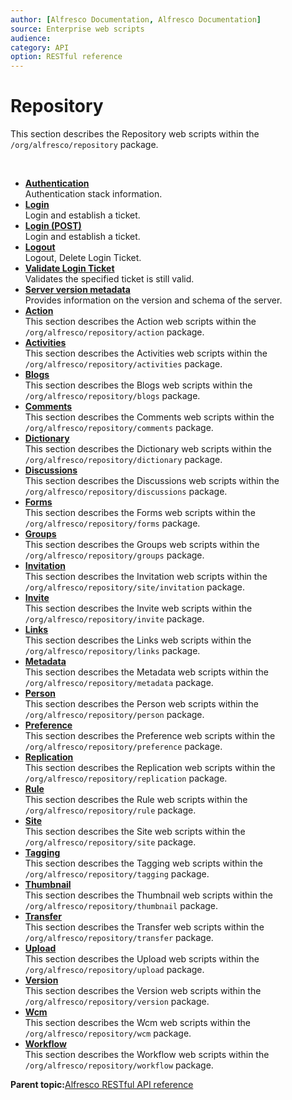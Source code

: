 ```yaml
---
author: [Alfresco Documentation, Alfresco Documentation]
source: Enterprise web scripts
audience: 
category: API
option: RESTful reference
---
```


# Repository

This section describes the Repository web scripts within the `/org/alfresco/repository` package.

 

-   **[Authentication](../references/RESTful-RepositoryAuthenticationGet.md)**  
 Authentication stack information.
-   **[Login](../references/RESTful-RepositoryLoginGet.md)**  
 Login and establish a ticket.
-   **[Login \(POST\)](../references/RESTful-RepositoryLoginPost.md)**  
 Login and establish a ticket.
-   **[Logout](../references/RESTful-RepositoryLoginticketDelete.md)**  
 Logout, Delete Login Ticket.
-   **[Validate Login Ticket](../references/RESTful-RepositoryLoginticketGet.md)**  
 Validates the specified ticket is still valid.
-   **[Server version metadata](../references/RESTful-RepositoryServerGet.md)**  
 Provides information on the version and schema of the server.
-   **[Action](../references/RESTful-Action.md)**  
 This section describes the Action web scripts within the `/org/alfresco/repository/action` package.
-   **[Activities](../references/RESTful-Activities.md)**  
 This section describes the Activities web scripts within the `/org/alfresco/repository/activities` package.
-   **[Blogs](../references/RESTful-Blogs.md)**  
 This section describes the Blogs web scripts within the `/org/alfresco/repository/blogs` package.
-   **[Comments](../references/RESTful-Comments.md)**  
 This section describes the Comments web scripts within the `/org/alfresco/repository/comments` package.
-   **[Dictionary](../references/RESTful-Dictionary.md)**  
 This section describes the Dictionary web scripts within the `/org/alfresco/repository/dictionary` package.
-   **[Discussions](../references/RESTful-Discussions.md)**  
 This section describes the Discussions web scripts within the `/org/alfresco/repository/discussions` package.
-   **[Forms](../references/RESTful-Forms.md)**  
 This section describes the Forms web scripts within the `/org/alfresco/repository/forms` package.
-   **[Groups](../references/RESTful-Groups.md)**  
 This section describes the Groups web scripts within the `/org/alfresco/repository/groups` package.
-   **[Invitation](../references/RESTful-Invitation.md)**  
 This section describes the Invitation web scripts within the `/org/alfresco/repository/site/invitation` package.
-   **[Invite](../references/RESTful-Invite.md)**  
 This section describes the Invite web scripts within the `/org/alfresco/repository/invite` package.
-   **[Links](../references/RESTful-Links.md)**  
 This section describes the Links web scripts within the `/org/alfresco/repository/links` package.
-   **[Metadata](../references/RESTful-Metadata.md)**  
 This section describes the Metadata web scripts within the `/org/alfresco/repository/metadata` package.
-   **[Person](../references/RESTful-Person.md)**  
 This section describes the Person web scripts within the `/org/alfresco/repository/person` package.
-   **[Preference](../references/RESTful-Preference.md)**  
 This section describes the Preference web scripts within the `/org/alfresco/repository/preference` package.
-   **[Replication](../references/RESTful-Replication.md)**  
 This section describes the Replication web scripts within the `/org/alfresco/repository/replication` package.
-   **[Rule](../references/RESTful-Rule.md)**  
 This section describes the Rule web scripts within the `/org/alfresco/repository/rule` package.
-   **[Site](../references/RESTful-Site.md)**  
 This section describes the Site web scripts within the `/org/alfresco/repository/site` package.
-   **[Tagging](../references/RESTful-Tagging.md)**  
 This section describes the Tagging web scripts within the `/org/alfresco/repository/tagging` package.
-   **[Thumbnail](../references/RESTful-Thumbnail.md)**  
 This section describes the Thumbnail web scripts within the `/org/alfresco/repository/thumbnail` package.
-   **[Transfer](../references/RESTful-Transfer.md)**  
 This section describes the Transfer web scripts within the `/org/alfresco/repository/transfer` package.
-   **[Upload](../references/RESTful-Upload.md)**  
 This section describes the Upload web scripts within the `/org/alfresco/repository/upload` package.
-   **[Version](../references/RESTful-Version.md)**  
 This section describes the Version web scripts within the `/org/alfresco/repository/version` package.
-   **[Wcm](../references/RESTful-Wcm.md)**  
 This section describes the Wcm web scripts within the `/org/alfresco/repository/wcm` package.
-   **[Workflow](../references/RESTful-Workflow.md)**  
 This section describes the Workflow web scripts within the `/org/alfresco/repository/workflow` package.

**Parent topic:**[Alfresco RESTful API reference](../references/RESTful-intro.md)

